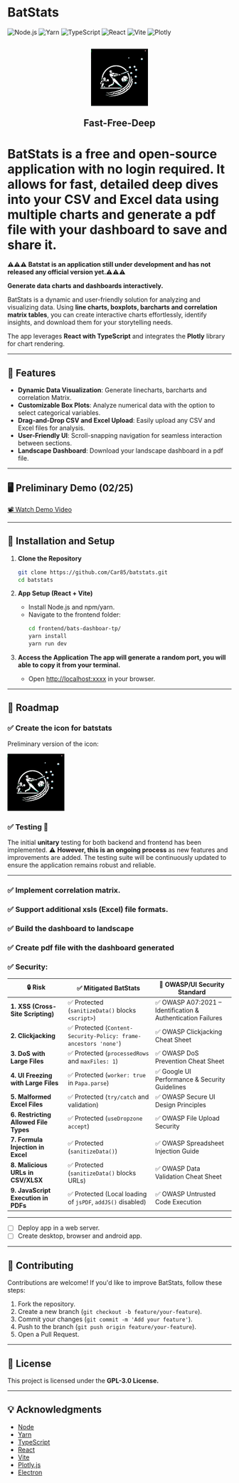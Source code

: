 # **BatStats**  

![Node.js](https://img.shields.io/badge/Node.js-23.6.0-green?style=flat-square&logo=node.js)
![Yarn](https://img.shields.io/badge/Yarn-1.22.22-blue?style=flat-square&logo=yarn)
![TypeScript](https://img.shields.io/badge/TypeScript-5.6.2-blue?style=flat-square&logo=typescript)
![React](https://img.shields.io/badge/React-19.0.0-blue?style=flat-square&logo=react)
![Vite](https://img.shields.io/badge/Vite-6.0.6-blue?style=flat-square&logo=vite)
![Plotly](https://img.shields.io/badge/Plotly-2.35.3-blue?style=flat-square&logo=plotly)



<h2 align="center" margin="15px">
  <img src="https://github.com/Car85/batstats/blob/2de8763c3dc1d413f101dd5ea7c467fd7c9fd58d/icon/icon_batstats.png" alt="Fast - Free - Deep">
   <p>Fast-Free-Deep</p>
</h2>



# BatStats is a free and open-source application with no login required. It allows for fast, detailed deep dives into your CSV and Excel data using multiple charts and generate a pdf file with your dashboard to save and share it.

**⚠️⚠️⚠️ Batstat is an application still under development and has not released any official version yet.⚠️⚠️⚠️**


**Generate data charts and dashboards interactively.**  

BatStats is a dynamic and user-friendly solution for analyzing and visualizing data. Using **line charts, boxplots, barcharts and correlation matrix tables**, you can create interactive charts effortlessly, identify insights, and download them for your storytelling needs.  

The app leverages **React with TypeScript** and integrates the **Plotly** library for chart rendering.

---

## **🚀 Features**  

- **Dynamic Data Visualization**: Generate linecharts, barcharts and correlation Matrix.  
- **Customizable Box Plots**: Analyze numerical data with the option to select categorical variables.  
- **Drag-and-Drop CSV and Excel Upload**: Easily upload any CSV and Excel files for analysis.  
- **User-Friendly UI**: Scroll-snapping navigation for seamless interaction between sections.
- **Landscape Dashboard**: Download your landscape dashboard in a pdf file.

---

## **🖥️ Preliminary Demo (02/25)**  

[📽️ Watch Demo Video](https://github.com/user-attachments/assets/74a46639-8b23-4145-9693-375241f850b8)

---

## **🔧 Installation and Setup**  

1. **Clone the Repository**  
   ```bash
   git clone https://github.com/Car85/batstats.git
   cd batstats
   ```

2. **App Setup (React + Vite)**  
   - Install Node.js and npm/yarn.  
   - Navigate to the frontend folder:  
     ```bash
     cd frontend/bats-dashboar-tp/
     yarn install
     yarn run dev
     ```

4. **Access the Application**
   **The app will generate a random port, you will able to copy it from your terminal.**
   - Open [http://localhost:xxxx](http://localhost:3000) in your browser.  

---

## **🚧 Roadmap**  

      
### ✅ **Create the icon for batstats**
      
   Preliminary version of the icon:

   ![batstats](https://github.com/Car85/batstats/blob/2de8763c3dc1d413f101dd5ea7c467fd7c9fd58d/icon/icon_batstats.png)
      
### ✅ **Testing** 🚧
The initial **unitary** testing for both backend and frontend has been implemented. ⚠️ **However, this is an ongoing process** as new features and improvements are added. The testing suite will be continuously updated to ensure the application remains robust and reliable.

---

### ✅ **Implement correlation matrix.**  
### ✅ **Support additional xsls (Excel) file formats.**
### ✅ **Build the dashboard to landscape**
### ✅ **Create pdf file with the dashboard generated**

### ✅ **Security:**


| 🔒 **Risk** | ✅ **Mitigated BatStats** | 📜 **OWASP/UI Security Standard** |
|------------|---------------------|----------------------|
| **1. XSS (Cross-Site Scripting)** | ✅ Protected (`sanitizeData()` blocks `<script>`) | ✅ OWASP A07:2021 – Identification & Authentication Failures |
| **2. Clickjacking** | ✅ Protected (`Content-Security-Policy: frame-ancestors 'none'`) | ✅ OWASP Clickjacking Cheat Sheet |
| **3. DoS with Large Files** | ✅ Protected (`processedRows` and `maxFiles: 1`) | ✅ OWASP DoS Prevention Cheat Sheet |
| **4. UI Freezing with Large Files** | ✅ Protected (`worker: true` in `Papa.parse`) | ✅ Google UI Performance & Security Guidelines|
| **5. Malformed Excel Files** | ✅ Protected (`try/catch` and validation) | ✅ OWASP Secure UI Design Principles|
| **6. Restricting Allowed File Types** | ✅ Protected (`useDropzone accept`) | ✅ OWASP File Upload Security|
| **7. Formula Injection in Excel** | ✅ Protected (`sanitizeData()`) | ✅ OWASP Spreadsheet Injection Guide|
| **8. Malicious URLs in CSV/XLSX** | ✅ Protected (`sanitizeData()` blocks URLs) | ✅ OWASP Data Validation Cheat Sheet|
| **9. JavaScript Execution in PDFs** | ✅ Protected (Local loading of `jsPDF`, `addJS()` disabled) | ✅ OWASP Untrusted Code Execution|

---


- [ ] Deploy app in a web server.
- [ ] Create desktop, browser and android app.

---

## **🤝 Contributing**  

Contributions are welcome! If you'd like to improve BatStats, follow these steps:  
1. Fork the repository.  
2. Create a new branch (`git checkout -b feature/your-feature`).  
3. Commit your changes (`git commit -m 'Add your feature'`).  
4. Push to the branch (`git push origin feature/your-feature`).  
5. Open a Pull Request.  

---

## **📜 License**  

This project is licensed under the **GPL-3.0 License.**

---

## **💡 Acknowledgments**  

- [Node](https://github.com/nodejs/node)
- [Yarn](https://github.com/yarnpkg/yarn)
- [TypeScript](https://github.com/Microsoft/TypeScript)
- [React](https://github.com/facebook/react)
- [Vite](https://github.com/vitejs/vite)
- [Plotly.js](https://github.com/plotly/plotly.js)
- [Electron](https://github.com/electron/electron)

